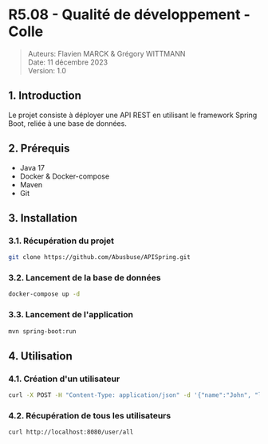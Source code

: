 # R5.08 - Qualité de développement - Colle

> Auteurs: Flavien MARCK & Grégory WITTMANN \
> Date: 11 décembre 2023 \
> Version: 1.0

## 1. Introduction

Le projet consiste à déployer une API REST en utilisant le framework Spring Boot, reliée à une base de données.

## 2. Prérequis

- Java 17
- Docker & Docker-compose
- Maven
- Git

## 3. Installation

### 3.1. Récupération du projet

```bash
git clone https://github.com/Abusbuse/APISpring.git
```

### 3.2. Lancement de la base de données

```bash
docker-compose up -d
```

### 3.3. Lancement de l'application

```bash
mvn spring-boot:run
```

## 4. Utilisation

### 4.1. Création d'un utilisateur

```bash
curl -X POST -H "Content-Type: application/json" -d '{"name":"John", "lastname":"Doe"}' http://localhost:8080/user/add
```

### 4.2. Récupération de tous les utilisateurs

```bash
curl http://localhost:8080/user/all
```
